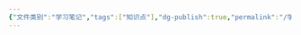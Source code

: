 ```yaml
---
{"文件类别":"学习笔记","tags":["知识点"],"dg-publish":true,"permalink":"/学习笔记studyup/知识点cheese/（2019）京02民终13152号/","dgPassFrontmatter":true,"noteIcon":"","created":"2024-10-16T12:13:34.420+08:00","updated":"2024-10-16T12:13:34.734+08:00"}
---
```


